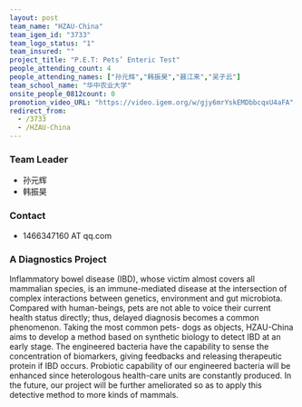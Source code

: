 ```yaml
---
layout: post
team_name: "HZAU-China"
team_igem_id: "3733"
team_logo_status: "1"
team_insured: ""
project_title: "P.E.T: Pets’ Enteric Test"
people_attending_count: 4
people_attending_names: ["孙元辉","韩振昊","聂江来","吴子云"]
team_school_name: "华中农业大学"
onsite_people_0812count: 0
promotion_video_URL: "https://video.igem.org/w/gjy6mrYskEMDbbcqxU4aFA"
redirect_from:
  - /3733
  - /HZAU-China
---
```



### Team Leader
* 孙元辉
* 韩振昊

### Contact
* 1466347160 AT qq.com

### A Diagnostics Project

Inflammatory bowel disease (IBD), whose victim almost covers all mammalian species, is an immune-mediated disease at the intersection of complex interactions between genetics, environment and gut microbiota. Compared with human-beings, pets are not able to voice their current health status directly; thus, delayed diagnosis becomes a common phenomenon. Taking the most common pets- dogs as objects, HZAU-China aims to develop a method based on synthetic biology to detect IBD at an early stage. The engineered bacteria have the capability to sense the concentration of biomarkers, giving feedbacks and releasing therapeutic protein if IBD occurs. Probiotic capability of our engineered bacteria will be enhanced since heterologous health-care units are constantly produced. In the future, our project will be further ameliorated so as to apply this detective method to more kinds of mammals.
